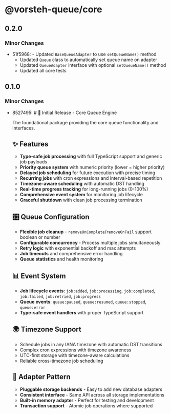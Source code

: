 # @vorsteh-queue/core

## 0.2.0

### Minor Changes

- 51f5968: - Updated `BaseQueueAdapter` to use `setQueueName()` method
  - Updated `Queue` class to automatically set queue name on adapter
  - Updated `QueueAdapter` interface with optional `setQueueName()` method
  - Updated all core tests

## 0.1.0

### Minor Changes

- 8527495: # 🚀 Initial Release - Core Queue Engine

  The foundational package providing the core queue functionality and interfaces.

  ## ✨ Features
  - **Type-safe job processing** with full TypeScript support and generic job payloads
  - **Priority queue system** with numeric priority (lower = higher priority)
  - **Delayed job scheduling** for future execution with precise timing
  - **Recurring jobs** with cron expressions and interval-based repetition
  - **Timezone-aware scheduling** with automatic DST handling
  - **Real-time progress tracking** for long-running jobs (0-100%)
  - **Comprehensive event system** for monitoring job lifecycle
  - **Graceful shutdown** with clean job processing termination

  ## 🎛️ Queue Configuration
  - **Flexible job cleanup** - `removeOnComplete`/`removeOnFail` support boolean or number
  - **Configurable concurrency** - Process multiple jobs simultaneously
  - **Retry logic** with exponential backoff and max attempts
  - **Job timeouts** and comprehensive error handling
  - **Queue statistics** and health monitoring

  ## 📊 Event System
  - **Job lifecycle events**: `job:added`, `job:processing`, `job:completed`, `job:failed`, `job:retried`, `job:progress`
  - **Queue events**: `queue:paused`, `queue:resumed`, `queue:stopped`, `queue:error`
  - **Type-safe event handlers** with proper TypeScript support

  ## 🌍 Timezone Support
  - Schedule jobs in any IANA timezone with automatic DST transitions
  - Complex cron expressions with timezone awareness
  - UTC-first storage with timezone-aware calculations
  - Reliable cross-timezone job scheduling

  ## 🔌 Adapter Pattern
  - **Pluggable storage backends** - Easy to add new database adapters
  - **Consistent interface** - Same API across all storage implementations
  - **Built-in memory adapter** - Perfect for testing and development
  - **Transaction support** - Atomic job operations where supported
